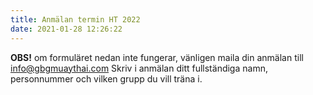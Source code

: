 ```yaml
---
title: Anmälan termin HT 2022
date: 2021-01-28 12:26:22
---
```


**OBS!** om formuläret nedan inte fungerar, vänligen maila din anmälan till info@gbgmuaythai.com
Skriv i anmälan ditt fullständiga namn, personnummer och vilken grupp du vill träna i.

<script type="text/javascript" src="https://form.jotform.com/jsform/221993582370361"></script>